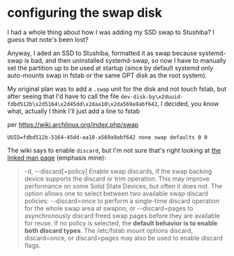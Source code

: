 # configuring the swap disk

I had a whole thing about how I was adding my SSD swap to Stushiba? I guess that note's been lost?

Anyway, I aded an SSD to Stushiba, formatted it as swap because systemd-swap is bad, and then uninstalled systemd-swap, so now I have to manually set the partition up to be used at startup (since by default systemd only auto-mounts swap in fstab or the same GPT disk as the root system).

My original plan was to add a `.swap` unit for the disk and not touch fstab, but after seeing that I'd have to call the file `dev-disk-by\x2duuid-fdbd512b\x2d5164\x2d45dd\x2daa10\x2da569a9abf642`, I decided, you know what, actually I think I'll just add a line to fstab

per https://wiki.archlinux.org/index.php/swap

```
UUID=fdbd512b-5164-45dd-aa10-a569a9abf642 none swap defaults 0 0
```

The wiki says to enable `discard`, but I'm not sure that's right looking at [the linked man page](https://jlk.fjfi.cvut.cz/arch/manpages/man/swapon.8) (emphasis mine):

> -d, --discard[=policy] Enable swap discards, if the swap backing device supports the discard or trim operation. This may improve performance on some Solid State Devices, but often it does not. The option allows one to select between two available swap discard policies: --discard=once to perform a single-time discard operation for the whole swap area at swapon; or --discard=pages to asynchronously discard freed swap pages before they are available for reuse. If no policy is selected, the **default behavior is to enable both discard types**. The /etc/fstab mount options discard, discard=once, or discard=pages may also be used to enable discard flags.
